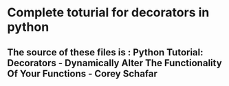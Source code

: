 # Complete toturial for decorators in python
## The source of these files is : Python Tutorial: Decorators - Dynamically Alter The Functionality Of Your Functions - Corey Schafar 